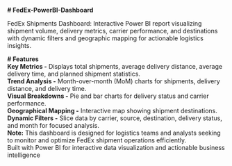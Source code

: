 **# FedEx-PowerBI-Dashboard**  

FedEx Shipments Dashboard: Interactive Power BI report visualizing shipment volume, delivery metrics, carrier performance, and destinations with dynamic filters and geographic mapping for actionable logistics insights.

**# Features**  
**Key Metrics -** Displays total shipments, average delivery distance, average delivery time, and planned shipment statistics.    
**Trend Analysis -** Month-over-month (MoM) charts for shipments, delivery distance, and delivery time.    
**Visual Breakdowns -** Pie and bar charts for delivery status and carrier performance.  
**Geographical Mapping -** Interactive map showing shipment destinations.  
**Dynamic Filters -** Slice data by carrier, source, destination, delivery status, and month for focused analysis.  
**Note:** This dashboard is designed for logistics teams and analysts seeking to monitor and optimize FedEx shipment operations efficiently.  
Built with Power BI for interactive data visualization and actionable business intelligence
